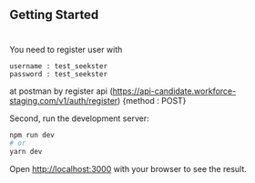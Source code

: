 
## Getting Started
# 
You need to register user with 
```
username : test_seekster
password : test_seekster
```
at postman by register api (https://api-candidate.workforce-staging.com/v1/auth/register) {method : POST}

Second, run the development server:

```bash
npm run dev
# or
yarn dev
```

Open [http://localhost:3000](http://localhost:3000) with your browser to see the result.
